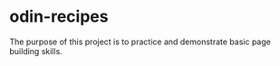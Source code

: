 # odin-recipes

The purpose of this project is to practice and demonstrate basic page building skills.
